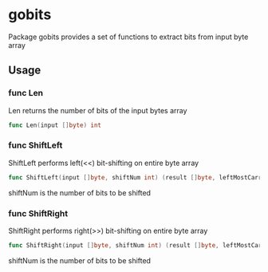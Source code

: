 # gobits
Package gobits provides a set of functions to extract bits from input byte array

## Usage

### func Len

Len returns the number of bits of the input bytes array
```go
func Len(input []byte) int
```

### func ShiftLeft

ShiftLeft performs left(<<) bit-shifting on entire byte array
```go
func ShiftLeft(input []byte, shiftNum int) (result []byte, leftMostCarryFlag bool)
```
shiftNum is the number of bits to be shifted

### func ShiftRight

ShiftRight performs right(>>) bit-shifting on entire byte array
```go
func ShiftRight(input []byte, shiftNum int) (result []byte, leftMostCarryFlag bool)
```
shiftNum is the number of bits to be shifted